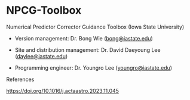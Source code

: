 # NPCG-Toolbox
Numerical Predictor Corrector Guidance Toolbox (Iowa State University)

- Version management: Dr. Bong Wie (bong@iastate.edu)

- Site and distribution management: Dr. David Daeyoung Lee (daylee@iastate.edu)

- Programming engineer: Dr. Youngro Lee (youngro@iastate.edu)

References

https://doi.org/10.1016/j.actaastro.2023.11.045
